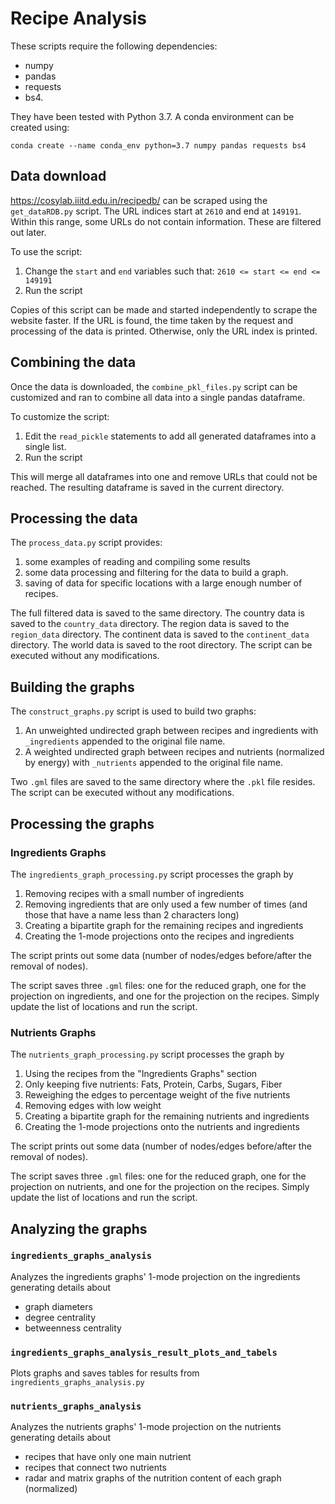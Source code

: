 # Recipe Analysis

These scripts require the following dependencies:
- numpy
- pandas
- requests
- bs4.

They have been tested with Python 3.7.
A conda environment can be created using:
``` 
conda create --name conda_env python=3.7 numpy pandas requests bs4
```

## Data download
https://cosylab.iiitd.edu.in/recipedb/ can be scraped using the `get_dataRDB.py` script.
The URL indices start at `2610` and end at `149191`. 
Within this range, some URLs do not contain information. 
These are filtered out later.

To use the script:
1. Change the `start` and `end` variables such that: `2610 <= start <= end <= 149191`
2. Run the script

Copies of this script can be made and started independently to scrape the website faster.
If the URL is found, the time taken by the request and processing of the data is printed. 
Otherwise, only the URL index is printed.  

## Combining the data
Once the data is downloaded, the `combine_pkl_files.py` script can be customized and ran to combine all data
into a single pandas dataframe.

To customize the script:
1. Edit the `read_pickle` statements to add all generated dataframes into a single list.
2. Run the script

This will merge all dataframes into one and remove URLs that could not be reached.
The resulting dataframe is saved in the current directory.

## Processing the data
The `process_data.py` script provides:
1. some examples of reading and compiling some results
2. some data processing and filtering for the data to build a graph.
3. saving of data for specific locations with a large enough number of recipes.

The full filtered data is saved to the same directory.
The country data is saved to the `country_data` directory.
The region data is saved to the `region_data` directory.
The continent data is saved to the `continent_data` directory.
The world data is saved to the root directory.
The script can be executed without any modifications.

## Building the graphs
The `construct_graphs.py` script is used to build two graphs:
1. An unweighted undirected graph between recipes and ingredients with `_ingredients` appended to the original file name.
2. A weighted undirected graph between recipes and nutrients (normalized by energy) with `_nutrients` appended to the original file name.

Two `.gml` files are saved to the same directory where the `.pkl` file resides.
The script can be executed without any modifications.


## Processing the graphs
### Ingredients Graphs
The `ingredients_graph_processing.py` script processes the graph by 
1. Removing recipes with a small number of ingredients
2. Removing ingredients that are only used a few number of times (and those that have a name less than 2 characters long)
3. Creating a bipartite graph for the remaining recipes and ingredients
4. Creating the 1-mode projections onto the recipes and ingredients

The script prints out some data (number of nodes/edges before/after the removal of nodes).

The script saves three `.gml` files: one for the reduced graph, one for the projection on ingredients, and one for the projection on the recipes. 
Simply update the list of locations and run the script.

### Nutrients Graphs
The `nutrients_graph_processing.py` script processes the graph by 
1. Using the recipes from the "Ingredients Graphs" section
2. Only keeping five nutrients: Fats, Protein, Carbs, Sugars, Fiber
3. Reweighing the edges to percentage weight of the five nutrients 
4. Removing edges with low weight
5. Creating a bipartite graph for the remaining nutrients and ingredients
6. Creating the 1-mode projections onto the nutrients and ingredients

The script prints out some data (number of nodes/edges before/after the removal of nodes).

The script saves three `.gml` files: one for the reduced graph, one for the projection on nutrients, and one for the projection on the recipes. 
Simply update the list of locations and run the script.

## Analyzing the graphs
### `ingredients_graphs_analysis`
Analyzes the ingredients graphs' 1-mode projection on the ingredients generating details about
- graph diameters
- degree centrality
- betweenness centrality

### `ingredients_graphs_analysis_result_plots_and_tabels`
Plots graphs and saves tables for results from `ingredients_graphs_analysis.py`

### `nutrients_graphs_analysis`
Analyzes the nutrients graphs' 1-mode projection on the nutrients generating details about
- recipes that have only one main nutrient
- recipes that connect two nutrients
- radar and matrix graphs of the nutrition content of each graph (normalized) 

